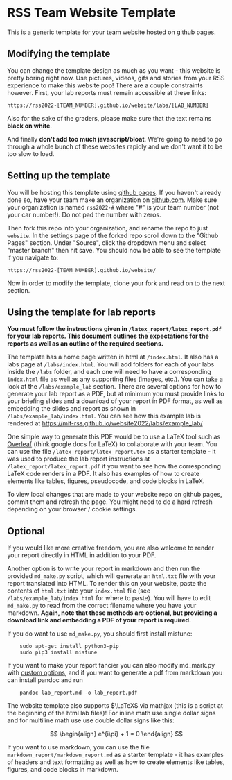 # RSS Team Website Template

This is a generic template for your team website hosted on github pages.

## Modifying the template

You can change the template design as much as you want - this website is pretty boring right now. Use pictures, videos, gifs and stories from your RSS experience to make this website pop! There are a couple constraints however. First, your lab reports must remain accessible at these links:

    https://rss2022-[TEAM_NUMBER].github.io/website/labs/[LAB_NUMBER]

Also for the sake of the graders, please make sure that the text remains **black on white**.

And finally **don't add too much javascript/bloat**. We're going to need to go through a whole bunch of these websites rapidly and we don't want it to be too slow to load.

## Setting up the template

You will be hosting this template using [github pages](https://pages.github.com/).
If you haven't already done so, have your team make an organization on [github.com](github.com). Make sure your organization is named ```rss2022-#``` where "#" is your team number (not your car number!). Do not pad the number with zeros.

Then fork this repo into your organization, and rename the repo to just `website`. In the settings page of the forked repo scroll down to the "Github Pages" section. Under "Source", click the dropdown menu and select "master branch" then hit save. You should now be able to see the template if you navigate to:

    https://rss2022-[TEAM_NUMBER].github.io/website/

Now in order to modify the template, clone your fork and read on to the next section.

## Using the template for lab reports

**You must follow the instructions given in `/latex_report/latex_report.pdf` for your lab reports. This document outlines the expectations for the reports as well as an outline of the required sections.**

The template has a home page written in html at `/index.html`. It also has a labs page at `/labs/index.html`. You will add folders for each of your labs inside the `/labs` folder, and each one will need to have a corresponding `index.html` file as well as any supporting files (images, etc.). You can take a look at the `/labs/example_lab` section. There are several options for how to generate your lab report as a PDF, but at minimum you must provide links to your briefing slides and a download of your report in PDF format, as well as embedding the slides and report as shown in `/labs/example_lab/index.html`. You can see how this example lab is rendered at 
https://mit-rss.github.io/website2022/labs/example_lab/

One simple way to generate this PDF would be to use a LaTeX tool such as [Overleaf](https://www.overleaf.com/) (think google docs for LaTeX) to collaborate with your team. You can use the file `/latex_report/latex_report.tex` as a starter template - it was used to produce the lab report instructions at `/latex_report/latex_report.pdf` if you want to see how the corresponding LaTeX code renders in a PDF. It also has examples of how to create elements like tables, figures, pseudocode, and code blocks in LaTeX.

To view local changes that are made to your website repo on github pages, commit them and refresh the page. You might need to do a hard refresh depending on your browser / cookie settings.

## Optional

If you would like more creative freedom, you are also welcome to render your report directly in HTML in addition to your PDF.

Another option is to write your report in markdown and then run the provided `md_make.py` script, which will generate an `html.txt` file with your report translated into HTML. To render this on your website, paste the contents of `html.txt` into your `index.html` file (see `/labs/example_lab/index.html` for where to paste). You will have to edit `md_make.py` to read from the correct filename where you have your markdown. **Again, note that these methods are optional, but providing a download link and embedding a PDF of your report is required.**

If you do want to use `md_make.py`, you should first install mistune:
```
    sudo apt-get install python3-pip
    sudo pip3 install mistune
```

If you want to make your report fancier you can also modify md_mark.py with [custom options](http://www.discoversdk.com/blog/custom-markdown-parsing-with-mistune-and-python), and if you want to generate a pdf from markdown you can install pandoc and run
```
    pandoc lab_report.md -o lab_report.pdf
```

The website template also supports $\LaTeX$ via mathjax (this is a script at the beginning of the html lab files)! For inline math use single dollar signs and for multiline math use use double dollar signs like this:

$$
\begin{align}
  e^{i\pi} + 1 = 0
\end{align}
$$

If you want to use markdown, you can use the file `markdown_report/markdown_report.md` as a starter template - it has examples of headers and text formatting as well as how to create elements like tables, figures, and code blocks in markdown.
